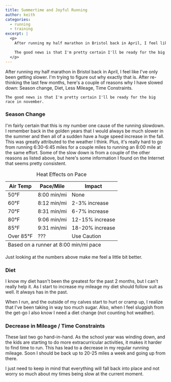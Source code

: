 ```yaml
---
title: Summertime and Joyful Running
author: keith
categories:
  - running
  - training
excerpt: |
  <p>
  	After running my half marathon in Bristol back in April, I feel like I've only been getting slower.  I'm trying to figure out why exactly that is.  After re-thinking the last few months, here's a couple of reasons why I have slowed down:  Season change, Diet, Less Mileage, Time Constraints.

	The good news is that I'm pretty certain I'll be ready for the big race in november.
  </p>
---
```

<p>
	After running my half marathon in Bristol back in April, I feel like I've only been getting slower.  I'm trying to figure out why exactly that is.  After re-thinking the last few months, here's a couple of reasons why I have slowed down:  Season change, Diet, Less Mileage, Time Constraints.

	The good news is that I'm pretty certain I'll be ready for the big race in november.
</p>
<p>
<h3>Season Change</h3>
</p>
<p>
I'm fairly certain that this is my number one cause of the running slowdown.  I remember back in the golden years that I would always be much slower in the summer and then all of a sudden have a huge speed increase in the fall.  This was greatly attributed to the weather I think.  Plus, it's really hard to go from running 6:30-6:45 miles for a couple miles to running an 8:00 mile at the same effort.  Some of the slow down is from a couple of the other reasons as listed above, but here's some information I found on the Internet that seems pretty consistent.

<table class="custom_table">
<caption>Heat Effects on Pace</caption>
<colgroup />
<colgroup span="3" title="title" />
<thead>
	<tr>
		<th scope="col">Air Temp</th>
		<th scope="col">Pace/Mile</th>
		<th scope="col">Impact</th>
	</tr>
</thead>
<tfoot>
	<tr>
		<td colspan="100%">Based on a runner at 8:00 min/mi pace</td>
	</tr>
</tfoot>
<tbody>
	<tr>
		<td>50&deg;F</td>
		<td>8:00 min/mi</td>
		<td>None</td>
	</tr>
	<tr>
		<td>60&deg;F</td>
		<td>8:12 min/mi</td>
		<td>2-3% increase</td>
	</tr>
	<tr>
		<td>70&deg;F</td>
		<td>8:31 min/mi</td>
		<td>6-7% increase</td>
	</tr>
	<tr>
		<td>80&deg;F</td>
		<td>9:06 min/mi</td>
		<td>12-15% increase</td>
	</tr>
	<tr>
		<td>85&deg;F</td>
		<td>9:31 min/mi</td>
		<td>18-20% increase</td>
	</tr>
	<tr>
		<td>Over 85&deg;F</td>
		<td>???</td>
		<td>Use Caution</td>
	</tr>
</tbody>
</table>

Just looking at the numbers above make me feel a little bit better.

</p>
<p>
<h3>Diet</h3>
</p>
<p>
I know my diet hasn't been the greatest for the past 2 months, but I can't really help it.  As I start to increase my mileage my diet should follow suit as well.  It always has in the past.  

When I run, and the outside of my calves start to hurt or cramp up, I realize that I've been taking in way too much sugar.  Also, when I feel sluggish from the get-go I also know I need a diet change (not counting hot weather).
</p>
<p>
<h3>Decrease in Mileage / Time Constraints </h3>
</p>
<p>
These last two go hand-in-hand.  As the school year was winding down, and the kids are starting to do more extracurricular activities, it makes it harder to find time to run.  This has lead to a decrease in my regular running mileage.  Soon I should be back up to 20-25 miles a week and going up from there.

I just need to keep in mind that everything will fall back into place and not worry so much about my times being slow at the current moment.
</p>